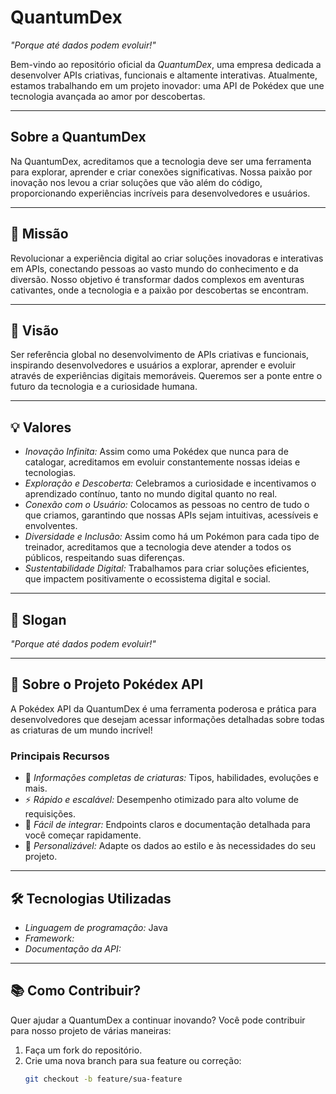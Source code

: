 # QuantumDex  

*"Porque até dados podem evoluir!"*  

Bem-vindo ao repositório oficial da *QuantumDex*, uma empresa dedicada a desenvolver APIs criativas, funcionais e altamente interativas. Atualmente, estamos trabalhando em um projeto inovador: uma API de Pokédex que une tecnologia avançada ao amor por descobertas.  

---

## Sobre a QuantumDex  

Na QuantumDex, acreditamos que a tecnologia deve ser uma ferramenta para explorar, aprender e criar conexões significativas. Nossa paixão por inovação nos levou a criar soluções que vão além do código, proporcionando experiências incríveis para desenvolvedores e usuários.  

---

## 📜 Missão  
Revolucionar a experiência digital ao criar soluções inovadoras e interativas em APIs, conectando pessoas ao vasto mundo do conhecimento e da diversão. Nosso objetivo é transformar dados complexos em aventuras cativantes, onde a tecnologia e a paixão por descobertas se encontram.

---

## 🌟 Visão  
Ser referência global no desenvolvimento de APIs criativas e funcionais, inspirando desenvolvedores e usuários a explorar, aprender e evoluir através de experiências digitais memoráveis. Queremos ser a ponte entre o futuro da tecnologia e a curiosidade humana.

---

## 💡 Valores  

- *Inovação Infinita:* Assim como uma Pokédex que nunca para de catalogar, acreditamos em evoluir constantemente nossas ideias e tecnologias.  
- *Exploração e Descoberta:* Celebramos a curiosidade e incentivamos o aprendizado contínuo, tanto no mundo digital quanto no real.  
- *Conexão com o Usuário:* Colocamos as pessoas no centro de tudo o que criamos, garantindo que nossas APIs sejam intuitivas, acessíveis e envolventes.  
- *Diversidade e Inclusão:* Assim como há um Pokémon para cada tipo de treinador, acreditamos que a tecnologia deve atender a todos os públicos, respeitando suas diferenças.  
- *Sustentabilidade Digital:* Trabalhamos para criar soluções eficientes, que impactem positivamente o ecossistema digital e social.  

---

## 🎯 Slogan  
*"Porque até dados podem evoluir!"*  

---

## 🔧 Sobre o Projeto Pokédex API  

A Pokédex API da QuantumDex é uma ferramenta poderosa e prática para desenvolvedores que desejam acessar informações detalhadas sobre todas as criaturas de um mundo incrível!  

### Principais Recursos  
- 📜 *Informações completas de criaturas:* Tipos, habilidades, evoluções e mais.  
- ⚡ *Rápido e escalável:* Desempenho otimizado para alto volume de requisições.  
- 📡 *Fácil de integrar:* Endpoints claros e documentação detalhada para você começar rapidamente.  
- 🎨 *Personalizável:* Adapte os dados ao estilo e às necessidades do seu projeto.  

---

## 🛠 Tecnologias Utilizadas  
- *Linguagem de programação:* Java  
- *Framework:*     
- *Documentação da API:*  

---

## 📚 Como Contribuir?  

Quer ajudar a QuantumDex a continuar inovando? Você pode contribuir para nosso projeto de várias maneiras:  

1. Faça um fork do repositório.  
2. Crie uma nova branch para sua feature ou correção:  
   ```bash
   git checkout -b feature/sua-feature
